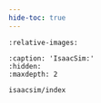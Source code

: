 ```yaml
---
hide-toc: true
---
```


```{include} ../../README.md
:relative-images:
```

```{toctree}
:caption: 'IsaacSim:'
:hidden:
:maxdepth: 2

isaacsim/index
```